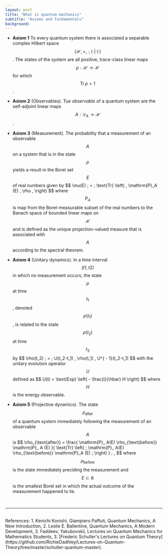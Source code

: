 ```yaml
---
layout: post
title: "What is quantum machanics"
subtitle: "Axioms and fundamentals"
background: 
---
```




- **Axiom 1** To every quantum system there is associated a separable complex Hilbert space $$ ( \mathcal{H}, + , \cdot , \langle \cdot \vert \cdot \rangle \, ) $$. The states of the system are all positive, trace-class linear maps $$ \rho :  \mathcal{H} \to  \mathcal{H}$$  for which $$ \text{Tr} \, \rho = 1$$.

- **Axiom 2** (Observables). Tue *observable* of a quantum system are the self-adjoint linear maps $$ A :  \mathcal{D}_{A} \to  \mathcal{H}$$.

- **Axiom 3** (Measurement). The probability that a measurement of an observable $$A$$ on a system that is in the state $$\rho$$ yields a result in the Borel set $$E$$ of real numbers given by \$$ \mu(E) \; = \; \text{Tr} \left( \, \mathrm{P}_A (E) \, \rho \, \right) \$$ where $$\mathrm{P}_A $$ is map from the Borel-measurable subset of the real numbers to the Banach space of bounded linear maps on $$\mathcal{H}$$ and is defined as the unique projection-valued measure that is associated with $$A$$ according to the spectral theorem.

- **Axiom 4** (Unitary dynamics). In a time interval $$(t1, t2)$$ in which no measurement occurs, the state $$\rho$$ at time $$t_1$$, denoted $$\rho(t_1)$$, is related to the state $$\rho(t_2)$$ at time $$t_2$$ by  \$$ \rho(t_2) \; = \; U(t_2-t_1) \, \rho(t_1) \, U^{ - 1}(t_2-t_1) \$$ with the unitary evolution operator $$U$$ defined as \$$ U(t) = \text{Exp} \left( - \frac{i}{\hbar} H \right) \$$ where $$H$$ is the energy observable.

- **Axiom 5** (Projective dynamics). The state $$\rho_{\text{after}}$$ of a quantum system immediately following the measurement of an observable $$A$$ is  \$$ \rho_{\text{after}} = \frac{ \mathrm{P}_ A(E) \rho_{\text{before}} \mathrm{P}_ A (E)  }{ \text{Tr} \left( \; \mathrm{P}_ A(E) \rho_{\text{before}} \mathrm{P}_A (E)   \; \right) } \; , \$$ 
where $$ \rho_{\text{before}}$$ is the state immediately preciding the measurement and $$E \subset \mathbb{R} $$ is the smallest Borel set in which the actual outcome of the measurement happened to lie.




<br>
<hr>
<br>
References:
1. Kenichi Konishi, Giampiero Paffuti, Quantum Mechanics, A New Introduction,
2. Leslie E. Ballentine, Quantum Mechanics, A Modern Development, 
3. Faddeev, Yakubovskii, Lectures on Quantum Mechanics for Mathematics Students,
3. [Frederic Schuller's Lectures on Quantum Theory](https://github.com/RichieDadhley/Lectures-on-Quantum-Theory/tree/master/schuller-quantum-master).
